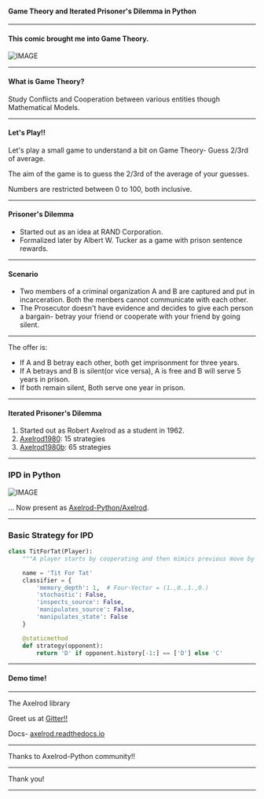 #### Game Theory and Iterated Prisoner's Dilemma in Python

---

#### This comic brought me into Game Theory.

![IMAGE](https://upload.wikimedia.org/wikipedia/en/8/84/Liar_Game_vol01.jpg)

---

#### What is Game Theory?

Study Conflicts and Cooperation between various entities though Mathematical Models.

---

#### Let's Play!!

Let's play a small game to understand a bit on Game Theory- Guess 2/3rd of average.

The aim of the game is to guess the 2/3rd of the average of your guesses.

Numbers are restricted between 0 to 100, both inclusive.

---

#### Prisoner's Dilemma

- Started out as an idea at RAND Corporation.
- Formalized later by  Albert W. Tucker as a game with prison sentence rewards.

---

#### Scenario

- Two members of a criminal organization A and B are captured and put in incarceration. Both the menbers cannot communicate with each other.
- The Prosecutor doesn't have evidence and decides to give each person a bargain- betray your friend or cooperate with your friend by going silent.

---

The offer is:
- If A and B betray each other, both get imprisonment for three years.
- If A betrays and B is silent(or vice versa),  A is free and B will serve 5 years in prison.
- If both remain silent, Both serve one year in prison.

---
#### Iterated Prisoner's Dilemma

1. Started out as Robert Axelrod as a student in 1962.
2. [Axelrod1980](http://citeseerx.ist.psu.edu/viewdoc/download?doi=10.1.1.665.7955&rep=rep1&type=pdf): 15 strategies
3. [Axelrod1980b](http://journals.sagepub.com/doi/abs/10.1177/002200278002400301): 65 strategies

---

### IPD in Python

![IMAGE](http://vknight.org/Talks/2017-02-13-The-Axelrod-library/static/axelrod-tweet.png)

... Now present as [Axelrod-Python/Axelrod](https://github.com/Axelrod-Python/Axelrod).

---

### Basic Strategy for IPD

```python
class TitForTat(Player):
    """A player starts by cooperating and then mimics previous move by opponent."""

    name = 'Tit For Tat'
    classifier = {
        'memory_depth': 1,  # Four-Vector = (1.,0.,1.,0.)
        'stochastic': False,
        'inspects_source': False,
        'manipulates_source': False,
        'manipulates_state': False
    }

    @staticmethod
    def strategy(opponent):
        return 'D' if opponent.history[-1:] == ['D'] else 'C'
```
---

#### Demo time!

---

The Axelrod library

Greet us at [Gitter!!](https://gitter.im/Axelrod-Python/Axelrod)

Docs- [axelrod.readthedocs.io](axelrod.readthedocs.io)

---

Thanks to Axelrod-Python community!!

---

Thank you!

---
